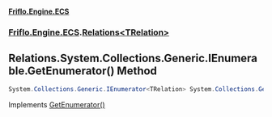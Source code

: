 #### [Friflo.Engine.ECS](index.md 'index')
### [Friflo.Engine.ECS](Friflo.Engine.ECS.md 'Friflo.Engine.ECS').[Relations&lt;TRelation&gt;](Relations_TRelation_.md 'Friflo.Engine.ECS.Relations<TRelation>')

## Relations<TRelation>.System.Collections.Generic.IEnumerable<TRelation>.GetEnumerator() Method

```csharp
System.Collections.Generic.IEnumerator<TRelation> System.Collections.Generic.IEnumerable<TRelation>.GetEnumerator();
```

Implements [GetEnumerator()](https://docs.microsoft.com/en-us/dotnet/api/System.Collections.Generic.IEnumerable-1.GetEnumerator 'System.Collections.Generic.IEnumerable`1.GetEnumerator')